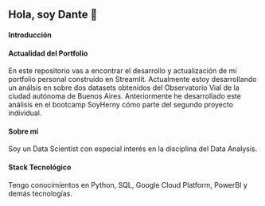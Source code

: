 ## Hola, soy Dante 👋

#### Introducción


#### Actualidad del Portfolio
En este repositorio vas a encontrar el desarrollo y actualización de mí portfolio personal construído en Streamlit. Actualmente estoy desarrollando un análsis en sobre dos datasets obtenidos del Observatorio Vial de la ciudad autónoma de Buenos Aires. Anteriormente he desarrollado este análisis en el bootcamp SoyHerny cómo parte del segundo proyecto individual.


#### Sobre mí
Soy un Data Scientist con especial interés en la disciplina del Data Analysis.

#### Stack Tecnológico
Tengo conocimientos en Python, SQL, Google Cloud Platform, PowerBI y demás tecnologías.